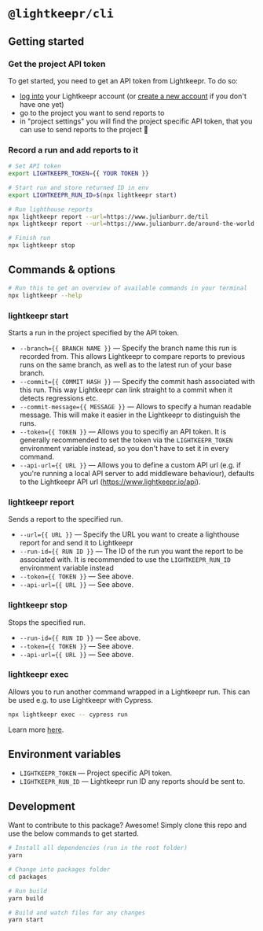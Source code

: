 # `@lightkeepr/cli`

## Getting started

### Get the project API token

To get started, you need to get an API token from Lightkeepr. To do so:

- [log into](https://www.lightkeepr.io/auth/sign-in) your Lightkeepr account (or [create a new account](https://www.lightkeepr.io/auth/sign-up) if you don't have one yet)
- go to the project you want to send reports to
- in "project settings" you will find the project specific API token, that you can use to send reports to the project 🚀

### Record a run and add reports to it

```bash
# Set API token
export LIGHTKEEPR_TOKEN={{ YOUR TOKEN }}

# Start run and store returned ID in env
export LIGHTKEEPR_RUN_ID=$(npx lightkeepr start)

# Run lighthouse reports
npx lightkeepr report --url=https://www.julianburr.de/til
npx lightkeepr report --url=https://www.julianburr.de/around-the-world

# Finish run
npx lightkeepr stop
```

## Commands & options

```bash
# Run this to get an overview of available commands in your terminal
npx lightkeepr --help
```

### lightkeepr start

Starts a run in the project specified by the API token.

- `--branch={{ BRANCH NAME }}` — Specify the branch name this run is recorded from. This allows Lightkeepr to compare reports to previous runs on the same branch, as well as to the latest run of your base branch.
- `--commit={{ COMMIT HASH }}` — Specify the commit hash associated with this run. This way Lightkeepr can link straight to a commit when it detects regressions etc.
- `--commit-message={{ MESSAGE }}` — Allows to specify a human readable message. This will make it easier in the Lightkeepr to distinguish the runs.
- `--token={{ TOKEN }}` — Allows you to specifiy an API token. It is generally recommended to set the token via the `LIGHTKEEPR_TOKEN` environment variable instead, so you don't have to set it in every command.
- `--api-url={{ URL }}` — Allows you to define a custom API url (e.g. if you're running a local API server to add middleware behaviour), defaults to the Lightkeepr API url (https://www.lightkeepr.io/api).

### lightkeepr report

Sends a report to the specified run.

- `--url={{ URL }}` — Specify the URL you want to create a lighthouse report for and send it to Lightkeepr
- `--run-id={{ RUN ID }}` — The ID of the run you want the report to be associated with. It is recommended to use the `LIGHTKEEPR_RUN_ID` environment variable instead
- `--token={{ TOKEN }}` — See above.
- `--api-url={{ URL }}` — See above.

### lightkeepr stop

Stops the specified run.

- `--run-id={{ RUN ID }}` — See above.
- `--token={{ TOKEN }}` — See above.
- `--api-url={{ URL }}` — See above.

### lightkeepr exec

Allows you to run another command wrapped in a Lightkeepr run. This can be used e.g. to use Lightkeepr with Cypress.

```bash
npx lightkeepr exec -- cypress run
```

Learn more [here](https://www.lightkeepr.io/docs/packages/cypress).

## Environment variables

- `LIGHTKEEPR_TOKEN` — Project specific API token.
- `LIGHTKEEPR_RUN_ID` — Lightkeepr run ID any reports should be sent to.

## Development

Want to contribute to this package? Awesome! Simply clone this repo and use the below commands to get started.

```bash
# Install all dependencies (run in the root folder)
yarn

# Change into packages folder
cd packages

# Run build
yarn build

# Build and watch files for any changes
yarn start
```
